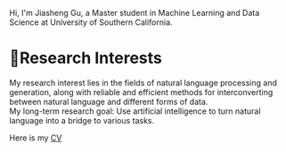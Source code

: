 Hi, I'm Jiasheng Gu, a Master student in Machine Learning and Data Science at University of Southern California.

# 💖Research Interests
My research interest lies in the fields of natural language processing and generation, along with reliable and efficient methods for interconverting between natural language and different forms of data.  
My long-term research goal: Use artificial intelligence to turn natural language into a bridge to various tasks.

Here is my [CV](https://docs.google.com/viewer?url=https://github.com/jiashenggu/Jiasheng_Gu_CV/raw/gh_actions_builds/Jiasheng_Gu_CV.pdf)
